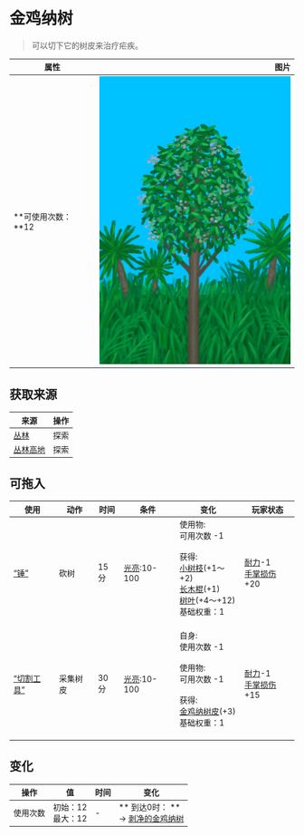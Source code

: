 # 金鸡纳树  
> 可以切下它的树皮来治疗疟疾。  
  
  属性  |   图片   
 ----  |  ----:   
 **可使用次数：**12  |  ![](Sprite/CinchonaTree.png)   
  
## 获取来源  
来源  |  操作  
----  |  ----  
[丛林](Jungle.md)  |  探索  
[丛林高地](JungleHighlands.md)  |  探索  
## 可拖入  
使用  |  动作  |  时间  |  条件  |  变化  |  玩家状态  
----  |  ----  |  ----  |  ----  |  ----  |  ----  
[“锤”](tag_Axe.md)  |  砍树  |  15分  |  [光亮](Light.md):10-100  |  使用物:<br>可用次数  -1<br><br>获得:<br>[小树枝](Sticks.md)(+1～+2)<br>[长木棍](StickLong.md)(+1)<br>[树叶](LeavesFresh.md)(+4～+12)<br>基础权重：1<br><br>  |  [耐力](Stamina.md)-1<br>[手掌损伤](HandDamage.md)+20  
[“切割工具”](tag_Cutter.md)  |  采集树皮  |  30分  |  [光亮](Light.md):10-100  |  自身:<br>使用次数  -1<br><br>使用物:<br>可用次数  -1<br><br>获得:<br>[金鸡纳树皮](BarkCinchona.md)(+3)<br>基础权重：1<br><br>  |  [耐力](Stamina.md)-1<br>[手掌损伤](HandDamage.md)+15  
## 变化   
操作  |  值  |  时间  |  变化  
----  |  ----  |  ----  |  ----  
使用次数  |  初始：12<br>最大：12  |  -  |  ** 到达0时： **<br>→ [剥净的金鸡纳树](CinchonaTreeCleared.md)  
